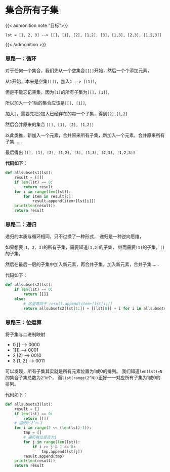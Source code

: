# 集合所有子集


<!--more-->



{{< admonition note "目标">}}

`lst = [1, 2, 3] --> [[], [1], [2], [1,2], [3], [1,3], [2,3], [1,2,3]]`

{{< /admonition >}}

### 思路一：循环

对于任何一个集合，我们先从一个空集合`[[]]`开始，然后一个个添加元素，

从`1`开始，本来是空集`[[]]`，加入`1 --> [[1]]`，

但是不能忘记空集，因为`[1]`的所有子集为`[[], [1]]`，

所以加入一个1后的集合应该是`[[], [1]]`,

加入`2`，需要先把`2`加入已经存在的每一个子集，得到`[2],[1,2]`

然后合并原来的集合 `[[], [1], [2], [1,2]]`

以此类推，新加入一个元素，合并原来所有子集，新加入一个元素，合并原来所有子集……

最后得出  `[[], [1], [2], [1,2], [3], [1,3], [2,3], [1,2,3]]`

**代码如下：**

```python
def allsubsets1(lst):
    result = [[]]
    if len(lst) == 0:
        return result
    for i in range(len(lst)):
        for item in result[:]:
            result.append(item+[lst[i]])
    print(len(result))
    return result
```

### 思路二：递归

递归的本质与循环相同，只不过换了一种形式，
递归是一种逆向思维，

如果想要`[1, 2, 3]`的所有子集，需要知道`[1,2]`的子集，
继而需要`[1]`的子集，`[]`的子集，

然后在最后一层的子集中加入新元素，再合并子集，加入新元素，合并子集……

代码如下：

```python
def allsubsets2(lst):
    if len(lst) == 0:
        return [[]]
    else:
        # 这里等同于 result.append(item+[lst[i]])
        return allsubsets2(lst[1:]) + [[lst[0]] + i for i in allsubsets2(lst[1:])]
```

### 思路三：位运算

将子集与二进制映射

- 0 [] --> 0000
- 1[1] --> 0001
- 2 [2] --> 0010
- 3 [1, 2] --> 0011

可以发现，所有子集其实就是所有元素位置为1或0的排列。
我们知道`len(lst)=N`的集合子集总数为`2^N`个，
而`list(range(2^N))`正好一一对应所有子集为1或0的排列。

代码如下：

```python
def allsubsets3(lst):
    result = []
    if len(lst) == 0:
        return [[]]
    # 遍历0~2^n-1
    for i in range(2 << (len(lst)-1)):
        tmp = []
        # 遍历每位是否为1
        for j in range(len(lst)):
            if i >> j & 1 == 0:
                tmp.append(lst[j])
        result.append(tmp)
    print(len(result))
    return result
```


